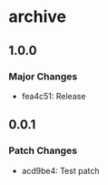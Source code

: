 # archive

## 1.0.0

### Major Changes

-   fea4c51: Release

## 0.0.1

### Patch Changes

-   acd9be4: Test patch
